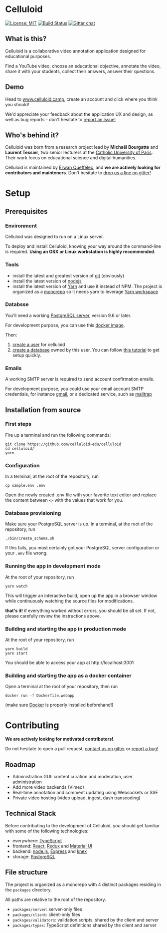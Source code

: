 # Celluloid 
[![License: MIT](https://img.shields.io/badge/License-MIT-yellow.svg)](https://opensource.org/licenses/MIT)
[![Build Status](https://travis-ci.com/celluloid-camp/celluloid.svg?branch=master)](https://travis-ci.com/celluloid-camp/celluloid)
[![Gitter chat](https://badges.gitter.im/celluloid-camp.png)](https://gitter.im/celluloid-camp)

## What is this?

Celluloid is a collaborative video annotation application designed for educational purposes.

Find a YouTube video, choose an educational objective, annotate the video, share it with your students, 
collect their answers, answer their questions.  

## Demo

Head to www.celluloid.camp, create an account and click where you think you should!

We'd appreciate your feedback about the application UX and design, as well as bug reports - don't hesitate to [report an issue!](https://github.com/celluloid-camp/celluloid/issues)

## Who's behind it?

Celluloid was born from a research project lead by **Michaël Bourgatte** and **Laurent Tessier**, 
two senior lecturers at the [Catholic University of Paris](https://en.icp.fr/english-version/). 
Their work focus on educational science and digital humanities.

Celluloid is maintained by [Erwan Queffélec](https://github.com/3rwww1), and **we are actively looking for contributors and mainteners**. 
Don't hesitate to [drop us a line on gitter!](https://gitter.im/celluloid-camp)

# Setup

## Prerequisites

### Environment

Celluloid was designed to run on a Linux server.

To deploy and install Celluloid, knowing your way around the command-line is required. **Using an OSX or Linux workstation is highly recommended**. 

### Tools 

- install the latest and greatest version of [git](https://git-scm.com/) (obviously)
- install the latest version of [nodejs](https://nodejs.org/en/)
- install the latest version of [Yarn](https://yarnpkg.com/en/) and use it instead of NPM. The project is organized as a [monorepo](https://blog.scottlogic.com/2018/02/23/javascript-monorepos.html) so it needs yarn to leverage [Yarn workspace](https://yarnpkg.com/blog/2017/08/02/introducing-workspaces/)

### Databsse

You'll need a working [PostgreSQL server](https://www.postgresql.org/docs/current/static/tutorial-install.html), version 9.6 or later.

For development purpose, you can use this [docker image](https://hub.docker.com/_/postgres/). 

Then: 

1. [create a user](https://www.postgresql.org/docs/current/static/app-createuser.html) for celluloid
2. [create a database](https://www.postgresql.org/docs/current/static/manage-ag-createdb.html) owned by this user. You can follow [this tutorial](https://medium.com/coding-blocks/creating-user-database-and-adding-access-on-postgresql-8bfcd2f4a91e) to get setup quickly.

### Emails

A working SMTP server is required to send account confirmation emails. 

For development purpose, you could use your email account SMTP credentials, for instance [gmail](https://support.google.com/a/answer/176600?hl=en), or a dedicated service, such as [mailtrap](https://mailtrap.io/register/signup)

## Installation from source

### First steps

Fire up a terminal and run the following commands:

    git clone https://github.com/celluloid-edu/celluloid
    cd celluloid/
    yarn

### Configuration

In a terminal, at the root of the repository, run

    cp sample.env .env

Open the newly created .env file with your favorite text editor and replace the content between `<>` with the values that work for you.

### Database provisioning

Make sure your PostgreSQL server is up. In a terminal, at the root of the repository, run

    ./bin/create_schema.sh
    
If this fails, you most certainly got your PostgreSQL server configuration or your `.env` file wrong.

### Running the app in development mode

At the root of your repository, run

    yarn watch

This will trigger an interactive build, open up the app in a browser window while continuously watching the source files for modifications.

**that's it!** if everything worked without errors, you should be all set. If not, please carefully review the instructions above.

### Building and starting the app in production mode

At the root of your repository, run

    yarn build
    yarn start
    
You should be able to access your app at http://localhost:3001

### Building and starting the app as a docker container

Open a terminal at the root of your repository, then run

    docker run -f Dockerfile.webapp

(make sure [Docker](https://www.docker.com/get-started) is properly installed beforehand!)

# Contributing

**We are actively looking for motivated contributors!**.

Do not hesitate to open a pull request, [contact us on gitter](https://gitter.im) or [report a bug!](https://github.com/celluloid-camp/celluloid/issues)

## Roadmap

- Administration GUI: content curation and moderation, user administration
- Add more video backends (Vimeo)
- Real-time annotation and comment updating using Websockets or SSE
- Private video hosting (video upload, ingest, dash transcoding)

## Technical Stack

Before contributing to the development of Celluloid, you should get familiar with some of the following technologies:

- everywhere: [TypeScript](https://www.typescriptlang.org/)
- frontend: [React](https://reactjs.org/), [Redux](https://redux.js.org/) and [Material UI](https://material-ui.com/)
- backend: [node.js](https://nodejs.org/en/), [Express](https://expressjs.com/) and [knex](https://knexjs.org/)
- storage: [PostgreSQL](https://www.postgresql.org/)

## File structure

The project is organized as a monorepo with 4 distinct packages residing in the `packages` directory. 

All paths are relative to the root of the repository.

* `packages/server`: server-only files
* `packages/client`: client-only files
* `packages/validators`: validation scripts, shared by the client and server
* `packages/types`: TypeScript definitions shared by the client and server
